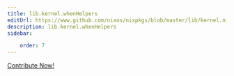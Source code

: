 ```yaml
---
title: lib.kernel.whenHelpers
editUrl: https://www.github.com/nixos/nixpkgs/blob/master/lib/kernel.nix#L20C17
description: lib.kernel.whenHelpers
sidebar:

    order: 7
---
```


<a href="https://www.github.com/nixos/nixpkgs/blob/master/lib/kernel.nix#L20C17">Contribute Now!</a>



